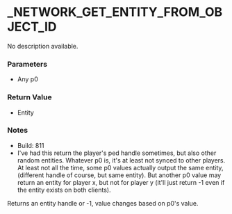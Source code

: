 # _NETWORK_GET_ENTITY_FROM_OBJECT_ID

No description available.

### Parameters
* Any p0

### Return Value
* Entity

### Notes
* Build: 811
* I've had this return the player's ped handle sometimes, but also other random entities.
Whatever p0 is, it's at least not synced to other players.
At least not all the time, some p0 values actually output the same entity, (different handle of course, but same entity).
But another p0 value may return an entity for player x, but not for player y (it'll just return -1 even if the entity exists on both clients).

Returns an entity handle or -1, value changes based on p0's value.

